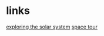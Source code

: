 # links

[exploring the solar system](https://docs.google.com/presentation/d/19psDtkNFXJWsWNjvTb0kRTNa19Q2hgf6A2WsmTL6GC4)
[space tour](https://docs.google.com/presentation/d/1L2Q6_U1LStJ0rw8zqK5eNEMOM0yUrD5sKfmyMud1ME8/edit?usp=sharing)
